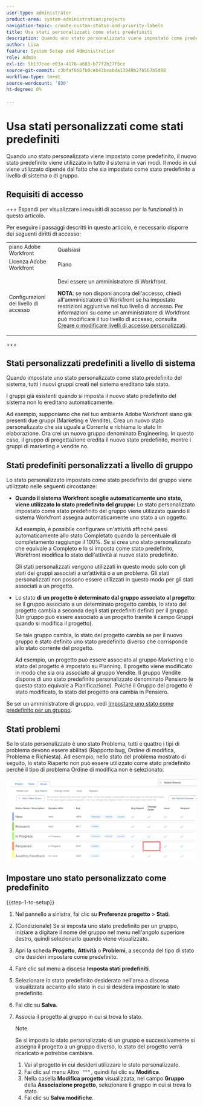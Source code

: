 ```yaml
---
user-type: administrator
product-area: system-administration;projects
navigation-topic: create-custom-status-and-priority-labels
title: Usa stati personalizzati come stati predefiniti
description: Quando uno stato personalizzato viene impostato come predefinito, il nuovo stato predefinito viene utilizzato in tutto il sistema in vari modi. Il modo in cui viene utilizzato dipende dal fatto che sia impostato come stato predefinito a livello di sistema o di gruppo.
author: Lisa
feature: System Setup and Administration
role: Admin
exl-id: 5b137cee-e03a-4176-a683-b77f2b27f5ce
source-git-commit: c3bfaf666fb0ceb43bcabda13949b27b567b5d08
workflow-type: tm+mt
source-wordcount: '830'
ht-degree: 0%

---
```


# Usa stati personalizzati come stati predefiniti

Quando uno stato personalizzato viene impostato come predefinito, il nuovo stato predefinito viene utilizzato in tutto il sistema in vari modi. Il modo in cui viene utilizzato dipende dal fatto che sia impostato come stato predefinito a livello di sistema o di gruppo.

## Requisiti di accesso

+++ Espandi per visualizzare i requisiti di accesso per la funzionalità in questo articolo.

Per eseguire i passaggi descritti in questo articolo, è necessario disporre dei seguenti diritti di accesso:

<table style="table-layout:auto"> 
 <col> 
 <col> 
 <tbody> 
  <tr> 
   <td role="rowheader">piano Adobe Workfront</td> 
   <td>Qualsiasi</td> 
  </tr> 
  <tr> 
   <td role="rowheader">Licenza Adobe Workfront</td> 
   <td>Piano</td> 
  </tr> 
  <tr> 
   <td role="rowheader">Configurazioni del livello di accesso</td> 
   <td> <p>Devi essere un amministratore di Workfront.</p> <p><b>NOTA</b>: se non disponi ancora dell'accesso, chiedi all'amministratore di Workfront se ha impostato restrizioni aggiuntive nel tuo livello di accesso. Per informazioni su come un amministratore di Workfront può modificare il tuo livello di accesso, consulta <a href="../../../administration-and-setup/add-users/configure-and-grant-access/create-modify-access-levels.md" class="MCXref xref">Creare o modificare livelli di accesso personalizzati</a>.</p> </td> 
  </tr> 
 </tbody> 
</table>

+++

## Stati personalizzati predefiniti a livello di sistema

Quando impostate uno stato personalizzato come stato predefinito del sistema, tutti i nuovi gruppi creati nel sistema ereditano tale stato.

I gruppi già esistenti quando si imposta il nuovo stato predefinito del sistema non lo ereditano automaticamente.

Ad esempio, supponiamo che nel tuo ambiente Adobe Workfront siano già presenti due gruppi (Marketing e Vendite). Crea un nuovo stato personalizzato che sia uguale a Corrente e richiama lo stato In elaborazione. Ora crei un nuovo gruppo denominato Engineering. In questo caso, il gruppo di progettazione eredita il nuovo stato predefinito, mentre i gruppi di marketing e vendite no.

## Stati predefiniti personalizzati a livello di gruppo

Lo stato personalizzato impostato come stato predefinito del gruppo viene utilizzato nelle seguenti circostanze:

* **Quando il sistema Workfront sceglie automaticamente uno stato, viene utilizzato lo stato predefinito del gruppo:** Lo stato personalizzato impostato come stato predefinito del gruppo viene utilizzato quando il sistema Workfront assegna automaticamente uno stato a un oggetto.

  Ad esempio, è possibile configurare un&#39;attività affinché passi automaticamente allo stato Completato quando la percentuale di completamento raggiunge il 100%. Se si crea uno stato personalizzato che equivale a Completo e lo si imposta come stato predefinito, Workfront modifica lo stato dell&#39;attività al nuovo stato predefinito.

  Gli stati personalizzati vengono utilizzati in questo modo solo con gli stati dei gruppi associati a un’attività o a un problema. Gli stati personalizzati non possono essere utilizzati in questo modo per gli stati associati a un progetto.

* Lo stato **di un progetto è determinato dal gruppo associato al progetto**: se il gruppo associato a un determinato progetto cambia, lo stato del progetto cambia a seconda degli stati predefiniti definiti per il gruppo. (Un gruppo può essere associato a un progetto tramite il campo Gruppi quando si modifica il progetto).

  Se tale gruppo cambia, lo stato del progetto cambia se per il nuovo gruppo è stato definito uno stato predefinito diverso che corrisponde allo stato corrente del progetto.

  Ad esempio, un progetto può essere associato al gruppo Marketing e lo stato del progetto è impostato su Planning. Il progetto viene modificato in modo che sia ora associato al gruppo Vendite. Il gruppo Vendite dispone di uno stato predefinito personalizzato denominato Pensiero (e questo stato equivale a Pianificazione). Poiché il Gruppo del progetto è stato modificato, lo stato del progetto ora cambia in Pensiero.

Se sei un amministratore di gruppo, vedi [Impostare uno stato come predefinito per un gruppo](/help/quicksilver/administration-and-setup/manage-groups/manage-group-statuses/use-custom-statuses-as-default-statuses-group.md).

## Stati problemi

Se lo stato personalizzato è uno stato Problema, tutti e quattro i tipi di problema devono essere abilitati (Rapporto bug, Ordine di modifica, Problema e Richiesta). Ad esempio, nello stato del problema mostrato di seguito, lo stato Riaperto non può essere utilizzato come stato predefinito perché il tipo di problema Ordine di modifica non è selezionato:

![](assets/all-4-issue-types-enabled.png)

## Impostare uno stato personalizzato come predefinito

{{step-1-to-setup}}

1. Nel pannello a sinistra, fai clic su **Preferenze progetto** > **Stati**.
1. (Condizionale) Se si imposta uno stato predefinito per un gruppo, iniziare a digitare il nome del gruppo nel menu nell&#39;angolo superiore destro, quindi selezionarlo quando viene visualizzato.
1. Apri la scheda **Progetto**, **Attività** o **Problemi**, a seconda del tipo di stato che desideri impostare come predefinito.
1. Fare clic sul menu a discesa **Imposta stati predefiniti**.
1. Selezionare lo stato predefinito desiderato nell&#39;area a discesa visualizzata accanto allo stato in cui si desidera impostare lo stato predefinito.
1. Fai clic su **Salva**.
1. Associa il progetto al gruppo in cui si trova lo stato.

   >[!NOTE]
   >
   >Se si imposta lo stato personalizzato di un gruppo e successivamente si assegna il progetto a un gruppo diverso, lo stato del progetto verrà ricaricato e potrebbe cambiare.

   1. Vai al progetto in cui desideri utilizzare lo stato personalizzato.
   1. Fai clic sul menu Altro ![](assets/more-icon.png), quindi fai clic su **Modifica**.
   1. Nella casella **Modifica progetto** visualizzata, nel campo **Gruppo** della **Associazione progetto**, selezionare il gruppo in cui si trova lo stato.
   1. Fai clic su **Salva modifiche**.
